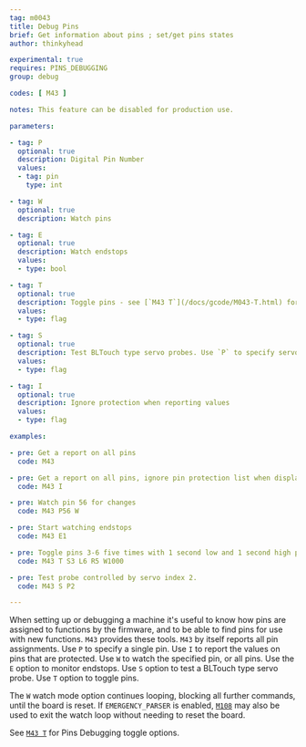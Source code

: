 ```yaml
---
tag: m0043
title: Debug Pins
brief: Get information about pins ; set/get pins states
author: thinkyhead

experimental: true
requires: PINS_DEBUGGING
group: debug

codes: [ M43 ]

notes: This feature can be disabled for production use.

parameters:

- tag: P
  optional: true
  description: Digital Pin Number
  values:
  - tag: pin
    type: int

- tag: W
  optional: true
  description: Watch pins

- tag: E
  optional: true
  description: Watch endstops
  values:
  - type: bool

- tag: T
  optional: true
  description: Toggle pins - see [`M43 T`](/docs/gcode/M043-T.html) for options
  values:
  - type: flag

- tag: S
  optional: true
  description: Test BLTouch type servo probes. Use `P` to specify servo index (0-3). Defaults to 0 if `P` is omitted.
  values:
  - type: flag

- tag: I
  optional: true
  description: Ignore protection when reporting values
  values:
  - type: flag

examples:

- pre: Get a report on all pins
  code: M43

- pre: Get a report on all pins, ignore pin protection list when displaying values
  code: M43 I

- pre: Watch pin 56 for changes
  code: M43 P56 W

- pre: Start watching endstops
  code: M43 E1

- pre: Toggle pins 3-6 five times with 1 second low and 1 second high pulses but only if the pin isn't in the protected list.
  code: M43 T S3 L6 R5 W1000

- pre: Test probe controlled by servo index 2.
  code: M43 S P2

---
```


When setting up or debugging a machine it's useful to know how pins are assigned to functions by the firmware, and to be able to find pins for use with new functions. `M43` provides these tools. `M43` by itself reports all pin assignments. Use `P` to specify a single pin. Use `I` to report the values on pins that are protected. Use `W` to watch the specified pin, or all pins. Use the `E` option to monitor endstops. Use `S` option to test a BLTouch type servo probe. Use `T` option to toggle pins.

The `W` watch mode option continues looping, blocking all further commands, until the board is reset. If `EMERGENCY_PARSER` is enabled, [`M108`](/docs/gcode/M108.html) may also be used to exit the watch loop without needing to reset the board.

See [`M43 T`](/docs/gcode/M043-T.html) for Pins Debugging toggle options.
